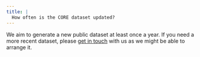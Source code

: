 ```yaml
---
title: |
  How often is the CORE dataset updated?
---
```

We aim to generate a new public dataset at least once a year.
If you need a more recent dataset, please [get in touch](~contact)
with us as we might be able to arrange it.

